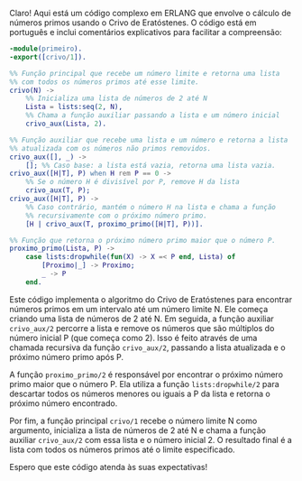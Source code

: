 Claro! Aqui está um código complexo em ERLANG que envolve o cálculo de números primos usando o Crivo de Eratóstenes. O código está em português e inclui comentários explicativos para facilitar a compreensão:

```erlang
-module(primeiro).
-export([crivo/1]).

%% Função principal que recebe um número limite e retorna uma lista
%% com todos os números primos até esse limite.
crivo(N) ->
    %% Inicializa uma lista de números de 2 até N
    Lista = lists:seq(2, N),
    %% Chama a função auxiliar passando a lista e um número inicial
    crivo_aux(Lista, 2).

%% Função auxiliar que recebe uma lista e um número e retorna a lista
%% atualizada com os números não primos removidos.
crivo_aux([], _) ->
    []; %% Caso base: a lista está vazia, retorna uma lista vazia.
crivo_aux([H|T], P) when H rem P == 0 ->
    %% Se o número H é divisível por P, remove H da lista
    crivo_aux(T, P);
crivo_aux([H|T], P) ->
    %% Caso contrário, mantém o número H na lista e chama a função
    %% recursivamente com o próximo número primo.
    [H | crivo_aux(T, proximo_primo([H|T], P))].

%% Função que retorna o próximo número primo maior que o número P.
proximo_primo(Lista, P) ->
    case lists:dropwhile(fun(X) -> X =< P end, Lista) of
        [Proximo|_] -> Proximo;
        _ -> P
    end.
```

Este código implementa o algoritmo do Crivo de Eratóstenes para encontrar números primos em um intervalo até um número limite N. Ele começa criando uma lista de números de 2 até N. Em seguida, a função auxiliar `crivo_aux/2` percorre a lista e remove os números que são múltiplos do número inicial P (que começa como 2). Isso é feito através de uma chamada recursiva da função `crivo_aux/2`, passando a lista atualizada e o próximo número primo após P.

A função `proximo_primo/2` é responsável por encontrar o próximo número primo maior que o número P. Ela utiliza a função `lists:dropwhile/2` para descartar todos os números menores ou iguais a P da lista e retorna o próximo número encontrado.

Por fim, a função principal `crivo/1` recebe o número limite N como argumento, inicializa a lista de números de 2 até N e chama a função auxiliar `crivo_aux/2` com essa lista e o número inicial 2. O resultado final é a lista com todos os números primos até o limite especificado.

Espero que este código atenda às suas expectativas!